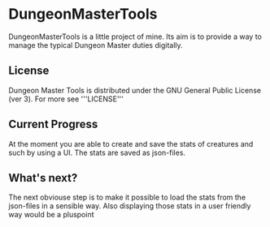 # DungeonMasterTools
 
DungeonMasterTools is a little project of mine. Its aim is to provide a way to manage the typical Dungeon Master duties digitally.

## License
Dungeon Master Tools is distributed under the GNU General Public License (ver 3). For more see '''LICENSE'''

## Current Progress
At the moment you are able to create and save the stats of creatures and such by using a UI. The stats are saved as json-files.

## What's next?
The next obviouse step is to make it possible to load the stats from the json-files in a sensible way. Also displaying those stats in a user friendly way would be a pluspoint
